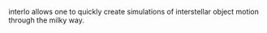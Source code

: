 interlo allows one to quickly create simulations of interstellar object motion through the milky way.
